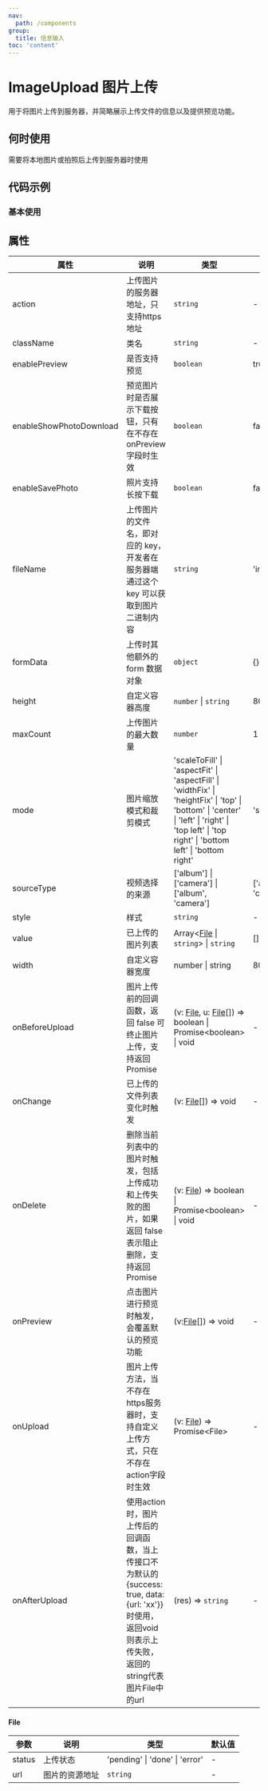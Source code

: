 ```yaml
---
nav:
  path: /components
group:
  title: 信息输入
toc: 'content'
---
```


# ImageUpload 图片上传

用于将图片上传到服务器，并简略展示上传文件的信息以及提供预览功能。

## 何时使用

需要将本地图片或拍照后上传到服务器时使用

## 代码示例
### 基本使用

<code src='../../demo/pages/ImageUpload'></code>

## 属性 

| 属性 | 说明 | 类型 | 默认值 |
| -----|-----|-----|-----|
| action | 上传图片的服务器地址，只支持https地址 | `string` | - |  
| className | 类名| `string` | - |
| enablePreview | 是否支持预览 | `boolean` | true | 
| enableShowPhotoDownload | 预览图片时是否展示下载按钮，只有在不存在onPreview字段时生效 | `boolean` | false | 
| enableSavePhoto | 照片支持长按下载 | `boolean` | false |  
| fileName | 上传图片的文件名，即对应的 key，开发者在服务器端通过这个 key 可以获取到图片二进制内容 | `string` | 'image' | 
| formData | 上传时其他额外的 form 数据对象 | `object` | {} |
| height | 自定义容器高度 | `number` \| `string` | 80 |  
| maxCount | 上传图片的最大数量 | `number` | 1 |  |
| mode | 图片缩放模式和裁剪模式 | 'scaleToFill' &verbar; 'aspectFit' &verbar; 'aspectFill' &verbar; 'widthFix' &verbar; 'heightFix' &verbar; 'top' &verbar; 'bottom' &verbar; 'center' &verbar; 'left' &verbar; 'right' &verbar; 'top left' &verbar; 'top right' &verbar; 'bottom left' &verbar; 'bottom right' | 'scaleToFill' |
| sourceType | 视频选择的来源 | ['album'] \| ['camera'] \| ['album', 'camera'] | ['album', 'camera'] | 
| style | 样式| `string` | - |
| value | 已上传的图片列表 | Array\<[File](#file) \| `string`\> \| `string` | [] |  
| width | 自定义容器宽度 | number &verbar; string | 80 | 
| onBeforeUpload | 图片上传前的回调函数，返回 false 可终止图片上传，支持返回 Promise | (v: [File](#file), u: [File](#file)[]) => boolean &verbar; Promise\<boolean\> &verbar; void | - | 
| onChange | 已上传的文件列表变化时触发 | (v: [File](#file)[]) => void | - | 
| onDelete | 删除当前列表中的图片时触发，包括上传成功和上传失败的图片，如果返回 false 表示阻止删除，支持返回 Promise | (v: [File](#file)) => boolean &verbar; Promise\<boolean\> &verbar; void | - | 
| onPreview | 点击图片进行预览时触发，会覆盖默认的预览功能 | (v:[File](#file)[]) => void | - | 
| onUpload | 图片上传方法，当不存在https服务器时，支持自定义上传方式，只在不存在action字段时生效 | (v: [File](#file)) => Promise\<File\> | - | 
| onAfterUpload | 使用action时，图片上传后的回调函数，当上传接口不为默认的{success: true, data: {url: 'xx'}}时使用，返回void则表示上传失败，返回的string代表图片File中的url | (res) => `string` | - | 

#### File 
| 参数 | 说明 | 类型 | 默认值 |
| -----|-----|-----|-----|
| status | 上传状态 | 'pending' \| 'done' \| 'error' | - |
| url | 图片的资源地址 | `string` | - |

